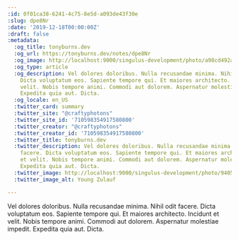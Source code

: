```yaml
---
:id: 0f01ca38-6241-4c75-8e5d-a093de43f30e
:slug: dpe8Nr
:date: '2019-12-18T00:00:00Z'
:draft: false
:metadata:
  :og_title: tonyburns.dev
  :og_url: https://tonyburns.dev/notes/dpe8Nr
  :og_image: http://localhost:9000/singulus-development/photo/a98cd492ab15830e58c1bb750cdb852f.jpeg
  :og_type: article
  :og_description: Vel dolores doloribus. Nulla recusandae minima. Nihil odit facere.
    Dicta voluptatum eos. Sapiente tempore qui. Et maiores architecto. Incidunt et
    velit. Nobis tempore animi. Commodi aut dolorem. Aspernatur molestiae impedit.
    Expedita quia aut. Dicta.
  :og_locale: en_US
  :twitter_card: summary
  :twitter_site: "@craftyphotons"
  :twitter_site_id: '710598354917580800'
  :twitter_creator: "@craftyphotons"
  :twitter_creator_id: '710598354917580800'
  :twitter_title: tonyburns.dev
  :twitter_description: Vel dolores doloribus. Nulla recusandae minima. Nihil odit
    facere. Dicta voluptatum eos. Sapiente tempore qui. Et maiores architecto. Incidunt
    et velit. Nobis tempore animi. Commodi aut dolorem. Aspernatur molestiae impedit.
    Expedita quia aut. Dicta.
  :twitter_image: http://localhost:9000/singulus-development/photo/9405525f92f5b393ab07f49c89bff587.jpeg
  :twitter_image_alt: Young Zulauf

---
```


Vel dolores doloribus. Nulla recusandae minima. Nihil odit facere. Dicta voluptatum eos. Sapiente tempore qui. Et maiores architecto. Incidunt et velit. Nobis tempore animi. Commodi aut dolorem. Aspernatur molestiae impedit. Expedita quia aut. Dicta.
